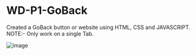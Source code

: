 # WD-P1-GoBack
Created a GoBack button or website using HTML, CSS and JAVASCRIPT.
NOTE:- Only work on a single Tab.

![image](https://github.com/RiH-137/WD-P1-GoBack/assets/67317269/fd09411e-9929-4b27-bc66-b561124e5664)
